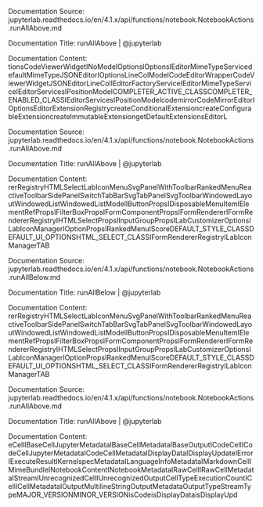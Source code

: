 Documentation Source:
jupyterlab.readthedocs.io/en/4.1.x/api/functions/notebook.NotebookActions.runAllAbove.md

Documentation Title:
runAllAbove | @jupyterlab

Documentation Content:
tionsCodeViewerWidgetINoModelOptionsIOptionsIEditorMimeTypeServicedefaultMimeTypeJSONEditorIOptionsLineColModelCodeEditorWrapperCodeViewerWidgetJSONEditorLineColIEditorFactoryServiceIEditorMimeTypeServiceIEditorServicesIPositionModelCOMPLETER\_ACTIVE\_CLASSCOMPLETER\_ENABLED\_CLASSIEditorServicesIPositionModelcodemirrorCodeMirrorEditorIOptionsEditorExtensionRegistrycreateConditionalExtensioncreateConfigurableExtensioncreateImmutableExtensiongetDefaultExtensionsEditorL



Documentation Source:
jupyterlab.readthedocs.io/en/4.1.x/api/functions/notebook.NotebookActions.runAllAbove.md

Documentation Title:
runAllAbove | @jupyterlab

Documentation Content:
rerRegistryHTMLSelectLabIconMenuSvgPanelWithToolbarRankedMenuReactiveToolbarSidePanelSwitchTabBarSvgTabPanelSvgToolbarWindowedLayoutWindowedListWindowedListModelIButtonPropsIDisposableMenuItemIElementRefPropsIFilterBoxPropsIFormComponentPropsIFormRendererIFormRendererRegistryIHTMLSelectPropsIInputGroupPropsILabCustomizerOptionsILabIconManagerIOptionPropsIRankedMenuIScoreDEFAULT\_STYLE\_CLASSDEFAULT\_UI\_OPTIONSHTML\_SELECT\_CLASSIFormRendererRegistryILabIconManagerTAB



Documentation Source:
jupyterlab.readthedocs.io/en/4.1.x/api/functions/notebook.NotebookActions.runAllBelow.md

Documentation Title:
runAllBelow | @jupyterlab

Documentation Content:
rerRegistryHTMLSelectLabIconMenuSvgPanelWithToolbarRankedMenuReactiveToolbarSidePanelSwitchTabBarSvgTabPanelSvgToolbarWindowedLayoutWindowedListWindowedListModelIButtonPropsIDisposableMenuItemIElementRefPropsIFilterBoxPropsIFormComponentPropsIFormRendererIFormRendererRegistryIHTMLSelectPropsIInputGroupPropsILabCustomizerOptionsILabIconManagerIOptionPropsIRankedMenuIScoreDEFAULT\_STYLE\_CLASSDEFAULT\_UI\_OPTIONSHTML\_SELECT\_CLASSIFormRendererRegistryILabIconManagerTAB



Documentation Source:
jupyterlab.readthedocs.io/en/4.1.x/api/functions/notebook.NotebookActions.runAllAbove.md

Documentation Title:
runAllAbove | @jupyterlab

Documentation Content:
eCellIBaseCellJupyterMetadataIBaseCellMetadataIBaseOutputICodeCellICodeCellJupyterMetadataICodeCellMetadataIDisplayDataIDisplayUpdateIErrorIExecuteResultIKernelspecMetadataILanguageInfoMetadataIMarkdownCellIMimeBundleINotebookContentINotebookMetadataIRawCellIRawCellMetadataIStreamIUnrecognizedCellIUnrecognizedOutputCellTypeExecutionCountICellICellMetadataIOutputMultilineStringOutputMetadataOutputTypeStreamTypeMAJOR\_VERSIONMINOR\_VERSIONisCodeisDisplayDataisDisplayUpd



